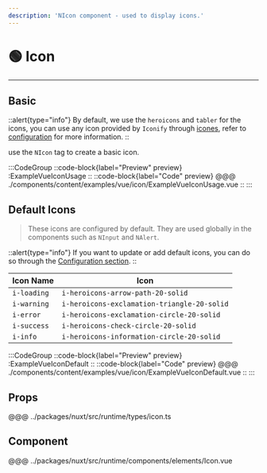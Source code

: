 ```yaml
---
description: 'NIcon component - used to display icons.'
---
```


# 🟢 Icon

---

## Basic

::alert{type="info"}
By default, we use the `heroicons` and `tabler` for the icons, you can use any icon provided by `Iconify` through [icones](https://icones.js.org/), refer to [configuration](/guide/getting-started/configuration) for more information.
::

use the `NIcon` tag to create a basic icon.

:::CodeGroup
::code-block{label="Preview" preview}
  :ExampleVueIconUsage
::
::code-block{label="Code" preview}
@@@ ./components/content/examples/vue/icon/ExampleVueIconUsage.vue
::
:::

## Default Icons

> These icons are configured by default. They are used globally in the components such as `NInput` and `NAlert`.

::alert{type="info"}
If you want to update or add default icons, you can do so through the [Configuration section](/guide/getting-started/configuration).
::

| Icon Name   | Icon                                        |
| ----------- | ------------------------------------------- |
| `i-loading` | `i-heroicons-arrow-path-20-solid`           |
| `i-warning` | `i-heroicons-exclamation-triangle-20-solid` |
| `i-error`   | `i-heroicons-exclamation-circle-20-solid`   |
| `i-success` | `i-heroicons-check-circle-20-solid`         |
| `i-info`    | `i-heroicons-information-circle-20-solid`   |

:::CodeGroup
::code-block{label="Preview" preview}
  :ExampleVueIconDefault
::
::code-block{label="Code" preview}
@@@ ./components/content/examples/vue/icon/ExampleVueIconDefault.vue
::
:::

## Props
@@@ ../packages/nuxt/src/runtime/types/icon.ts

## Component
@@@ ../packages/nuxt/src/runtime/components/elements/Icon.vue

